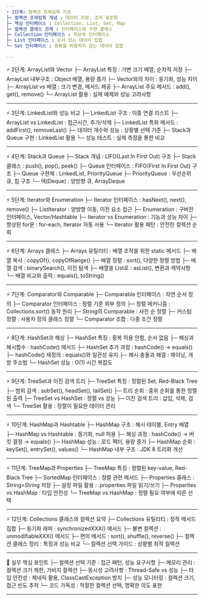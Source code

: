 ```yaml
---
⚡ 1단계: 컬렉션 프레임웍 기초
├─ 컬렉션 프레임웍 개념 : 데이터 저장, 조작 표준화
├─ 핵심 인터페이스 : Collection, List, Set, Map
├─ 컬렉션 클래스 관계 : 인터페이스와 구현 클래스
├─ Collection 인터페이스 : 최상위 인터페이스
├─ List 인터페이스 : 순서 있는 데이터 집합
└─ Set 인터페이스 : 중복을 허용하지 않는 데이터 집합

---
```

⚡ 2단계: ArrayList와 Vector
├─ ArrayList 특징 : 가변 크기 배열, 순차적 저장
├─ ArrayList 내부구조 : Object 배열, 용량 증가
├─ Vector와의 차이 : 동기화, 성능 차이
├─ ArrayList vs 배열 : 크기 변경, 메서드 제공
├─ ArrayList 주요 메서드 : add(), get(), remove()
└─ ArrayList 활용 : 실제 예제와 성능 고려사항

---
⚡ 3단계: LinkedList와 성능 비교
├─ LinkedList 구조 : 이중 연결 리스트
├─ ArrayList vs LinkedList : 접근시간, 추가/삭제
├─ LinkedList 특화 메서드 : addFirst(), removeLast()
├─ 데이터 개수와 성능 : 상황별 선택 기준
├─ Stack과 Queue 구현 : LinkedList 활용
└─ 성능 테스트 : 실제 측정을 통한 비교

---
⚡ 4단계: Stack과 Queue
├─ Stack 개념 : LIFO(Last In First Out) 구조
├─ Stack 클래스 : push(), pop(), peek()
├─ Queue 인터페이스 : FIFO(First In First Out) 구조
├─ Queue 구현체 : LinkedList, PriorityQueue
├─ PriorityQueue : 우선순위 큐, 힙 구조
└─ 덱(Deque) : 양방향 큐, ArrayDeque

---
⚡ 5단계: Iterator와 Enumeration
├─ Iterator 인터페이스 : hasNext(), next(), remove()
├─ ListIterator : 양방향 이동, 이전 요소 접근
├─ Enumeration : 구버전 인터페이스, Vector/Hashtable
├─ Iterator vs Enumeration : 기능과 성능 차이
├─ 향상된 for문 : for-each, Iterator 자동 사용
└─ Iterator 활용 패턴 : 안전한 컬렉션 순회

---
⚡ 6단계: Arrays 클래스
├─ Arrays 유틸리티 : 배열 조작을 위한 static 메서드
├─ 배열 복사 : copyOf(), copyOfRange()
├─ 배열 정렬 : sort(), 다양한 정렬 방법
├─ 배열 검색 : binarySearch(), 이진 탐색
├─ 배열을 List로 : asList(), 변환과 제약사항
└─ 배열 비교와 출력 : equals(), toString()

---
⚡ 7단계: Comparator와 Comparable
├─ Comparable 인터페이스 : 자연 순서 정의
├─ Comparator 인터페이스 : 정렬 기준 외부 정의
├─ 정렬 메커니즘 : Collections.sort() 동작 원리
├─ String의 Comparable : 사전 순 정렬
├─ 커스텀 정렬 : 사용자 정의 클래스 정렬
└─ Comparator 조합 : 다중 조건 정렬

---
⚡ 8단계: HashSet과 해싱
├─ HashSet 특징 : 중복 허용 안함, 순서 없음
├─ 해싱과 해시함수 : hashCode() 메서드
├─ HashSet 추가 과정 : hashCode() → equals()
├─ hashCode() 재정의 : equals()와 일관성 유지
├─ 해시 충돌과 해결 : 체이닝, 개방 주소법
└─ HashSet 성능 : O(1) 시간 복잡도

---
⚡ 9단계: TreeSet과 이진 검색 트리
├─ TreeSet 특징 : 정렬된 Set, Red-Black Tree
├─ 범위 검색 : subSet(), headSet(), tailSet()
├─ 트리 순회 : 중위 순회를 통한 정렬된 출력
├─ TreeSet vs HashSet : 정렬 vs 성능
├─ 이진 검색 트리 : 삽입, 삭제, 검색
└─ TreeSet 활용 : 정렬이 필요한 데이터 관리

---
⚡ 10단계: HashMap과 Hashtable
├─ HashMap 구조 : 해시 테이블, Entry 배열
├─ HashMap vs Hashtable : 동기화, null 허용
├─ 해싱 과정 : hashCode() → 버킷 결정 → equals()
├─ HashMap 성능 : 로드 팩터, 용량 증가
├─ HashMap 순회 : keySet(), entrySet(), values()
└─ HashMap 내부 구조 : JDK 8 트리화 개선

---
⚡ 11단계: TreeMap과 Properties
├─ TreeMap 특징 : 정렬된 key-value, Red-Black Tree
├─ SortedMap 인터페이스 : 정렬 관련 메서드
├─ Properties 클래스 : String=String 저장
├─ 설정 파일 활용 : .properties 파일 읽기/쓰기
├─ Properties vs HashMap : 타입 안전성
└─ TreeMap vs HashMap : 정렬 필요 여부에 따른 선택

---
⚡ 12단계: Collections 클래스와 컬렉션 요약
├─ Collections 유틸리티 : 정적 메서드 집합
├─ 동기화 래퍼 : synchronizedXXX() 메서드
├─ 불변 컬렉션 : unmodifiableXXX() 메서드
├─ 편의 메서드 : sort(), shuffle(), reverse()
├─ 컬렉션 클래스 정리 : 특징과 성능 비교
└─ 컬렉션 선택 가이드 : 상황별 최적 컬렉션

---
🎯 실무 핵심 포인트
├─ 컬렉션 선택 기준 : 접근 패턴, 성능 요구사항
├─ 메모리 관리 : 컬렉션 크기 제한, 가비지 컬렉션
├─ 동시성 고려사항 : Thread-Safe vs 성능
├─ 타입 안전성 : 제네릭 활용, ClassCastException 방지
├─ 성능 모니터링 : 컬렉션 크기, 접근 빈도 추적
└─ 코드 가독성 : 적절한 컬렉션 선택, 명확한 의도 표현

--- 